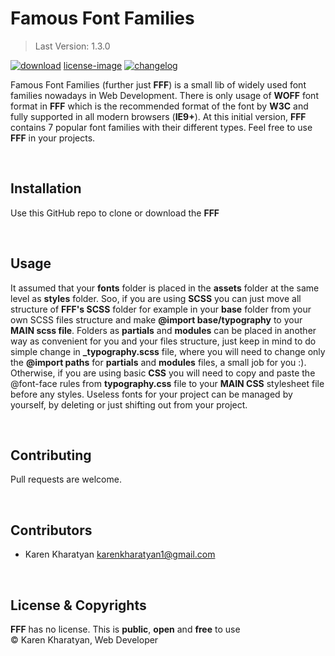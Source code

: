 # Famous Font Families

> Last Version: 1.3.0

[![download][download-image]][download-url]
[license-image]
[![changelog][changelog-image]][changelog-url]

Famous Font Families (further just **FFF**) is a small lib of widely used font families nowadays in Web Development. There is only usage of **WOFF** font format in **FFF** which is the recommended format of the font by **W3C** and fully supported in all modern browsers (**IE9+**). At this initial version, **FFF** contains 7 popular font families with their different types.
Feel free to use **FFF** in your projects.

&nbsp;
## Installation
Use this GitHub repo to clone or download the **FFF**

&nbsp;
## Usage
It assumed that your **fonts** folder is placed in the **assets** folder at the same level as **styles** folder. Soo, if you are using **SCSS** you can just move all structure of **FFF's SCSS** folder for example in your **base** folder from your own SCSS files structure and make **@import base/typography** to your **MAIN scss file**. Folders as **partials** and **modules** can be placed in another way as convenient for you and your files structure, just keep in mind to do simple change in **_typography.scss** file, where you will need to change only the **@import paths** for **partials** and **modules** files, a small job for you :). Otherwise, if you are using basic **CSS** you will need to copy and paste the @font-face rules from **typography.css** file to your **MAIN CSS** stylesheet file before any styles. Useless fonts for your project can be managed by yourself, by deleting or just shifting out from your project.

&nbsp;
## Contributing
Pull requests are welcome.

&nbsp;
## Contributors
- Karen Kharatyan <karenkharatyan1@gmail.com>

&nbsp;
## License & Copyrights
**FFF** has no license. This is **public**, **open** and **free** to use\
© Karen Kharatyan, Web Developer



[download-image]: https://img.shields.io/badge/Download-v1.3.0-blueviolet.svg
[download-url]: https://github.com/KarenKharatyan/famous-font-families/archive/master.zip
[changelog-image]: https://img.shields.io/badge/changelog-md-blue.svg
[changelog-url]: CHANGELOG.md
[license-image]: https://img.shields.io/badge/license-none-success.svg